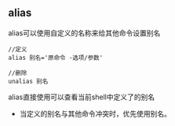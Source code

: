 ## alias
alias可以使用自定义的名称来给其他命令设置别名

    //定义
    alias 别名='原命令 -选项/参数'
    
    //删除
    unalias 别名

alias直接使用可以查看当前shell中定义了的别名

* 当定义的别名与其他命令冲突时，优先使用别名。